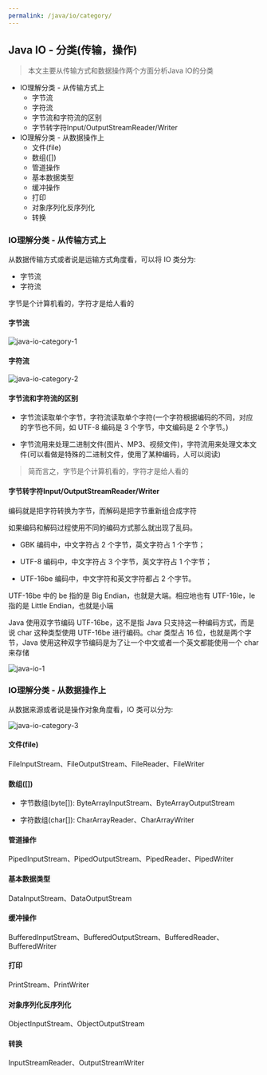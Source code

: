 ```yaml
---
permalink: /java/io/category/
---
```


## Java IO - 分类(传输，操作)

> 本文主要从传输方式和数据操作两个方面分析Java IO的分类

* IO理解分类 - 从传输方式上
    * 字节流
    * 字符流
    * 字节流和字符流的区别
    * 字节转字符Input/OutputStreamReader/Writer
* IO理解分类 - 从数据操作上
    * 文件(file)
    * 数组([])
    * 管道操作
    * 基本数据类型
    * 缓冲操作
    * 打印
    * 对象序列化反序列化
    * 转换

### IO理解分类 - 从传输方式上

从数据传输方式或者说是运输方式角度看，可以将 IO 类分为:

* 字节流
* 字符流

字节是个计算机看的，字符才是给人看的


#### 字节流

![java-io-category-1](/knowledge/assets/images/java/io/category/java-io-category-1.png)

#### 字符流

![java-io-category-2](/knowledge/assets/images/java/io/category/java-io-category-2.png)

#### 字节流和字符流的区别

* 字节流读取单个字节，字符流读取单个字符(一个字符根据编码的不同，对应的字节也不同，如 UTF-8 编码是 3 个字节，中文编码是 2 个字节。)

* 字节流用来处理二进制文件(图片、MP3、视频文件)，字符流用来处理文本文件(可以看做是特殊的二进制文件，使用了某种编码，人可以阅读)

> 简而言之，字节是个计算机看的，字符才是给人看的

#### 字节转字符Input/OutputStreamReader/Writer

编码就是把字符转换为字节，而解码是把字节重新组合成字符

如果编码和解码过程使用不同的编码方式那么就出现了乱码。

* GBK 编码中，中文字符占 2 个字节，英文字符占 1 个字节；

* UTF-8 编码中，中文字符占 3 个字节，英文字符占 1 个字节；

* UTF-16be 编码中，中文字符和英文字符都占 2 个字节。

UTF-16be 中的 be 指的是 Big Endian，也就是大端。相应地也有 UTF-16le，le 指的是 Little Endian，也就是小端

Java 使用双字节编码 UTF-16be，这不是指 Java 只支持这一种编码方式，而是说 char 这种类型使用 UTF-16be 进行编码。char 类型占 16 位，也就是两个字节，Java 使用这种双字节编码是为了让一个中文或者一个英文都能使用一个 char 来存储


![java-io-1](/knowledge/assets/images/java/io/category/java-io-1.png)


### IO理解分类 - 从数据操作上

从数据来源或者说是操作对象角度看，IO 类可以分为:

![java-io-category-3](/knowledge/assets/images/java/io/category/java-io-category-3.png)

#### 文件(file)

FileInputStream、FileOutputStream、FileReader、FileWriter


#### 数组([])

* 字节数组(byte[]): ByteArrayInputStream、ByteArrayOutputStream

* 字符数组(char[]): CharArrayReader、CharArrayWriter


#### 管道操作

PipedInputStream、PipedOutputStream、PipedReader、PipedWriter


#### 基本数据类型

DataInputStream、DataOutputStream

#### 缓冲操作

BufferedInputStream、BufferedOutputStream、BufferedReader、BufferedWriter


#### 打印

PrintStream、PrintWriter

#### 对象序列化反序列化

ObjectInputStream、ObjectOutputStream


#### 转换

InputStreamReader、OutputStreamWriter

